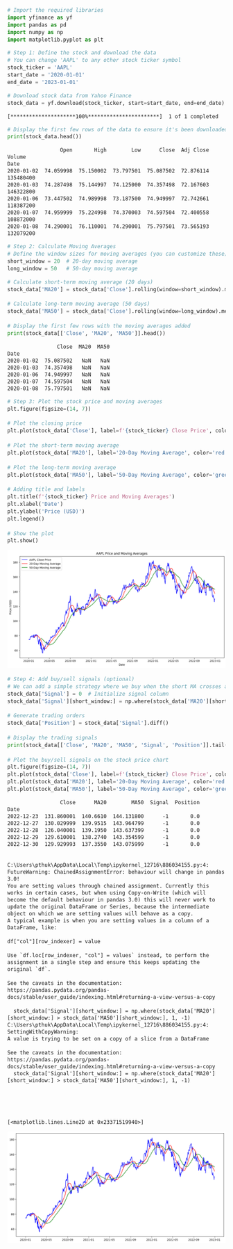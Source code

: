 ```python
# Import the required libraries
import yfinance as yf
import pandas as pd
import numpy as np
import matplotlib.pyplot as plt

```


```python
# Step 1: Define the stock and download the data
# You can change 'AAPL' to any other stock ticker symbol
stock_ticker = 'AAPL'
start_date = '2020-01-01'
end_date = '2023-01-01'
```


```python
# Download stock data from Yahoo Finance
stock_data = yf.download(stock_ticker, start=start_date, end=end_date)
```

    [*********************100%***********************]  1 of 1 completed
    


```python
# Display the first few rows of the data to ensure it's been downloaded correctly
print(stock_data.head())
```

                     Open       High        Low      Close  Adj Close     Volume
    Date                                                                        
    2020-01-02  74.059998  75.150002  73.797501  75.087502  72.876114  135480400
    2020-01-03  74.287498  75.144997  74.125000  74.357498  72.167603  146322800
    2020-01-06  73.447502  74.989998  73.187500  74.949997  72.742661  118387200
    2020-01-07  74.959999  75.224998  74.370003  74.597504  72.400558  108872000
    2020-01-08  74.290001  76.110001  74.290001  75.797501  73.565193  132079200
    


```python
# Step 2: Calculate Moving Averages
# Define the window sizes for moving averages (you can customize these)
short_window = 20  # 20-day moving average
long_window = 50   # 50-day moving average
```


```python
# Calculate short-term moving average (20 days)
stock_data['MA20'] = stock_data['Close'].rolling(window=short_window).mean()

# Calculate long-term moving average (50 days)
stock_data['MA50'] = stock_data['Close'].rolling(window=long_window).mean()

# Display the first few rows with the moving averages added
print(stock_data[['Close', 'MA20', 'MA50']].head())
```

                    Close  MA20  MA50
    Date                             
    2020-01-02  75.087502   NaN   NaN
    2020-01-03  74.357498   NaN   NaN
    2020-01-06  74.949997   NaN   NaN
    2020-01-07  74.597504   NaN   NaN
    2020-01-08  75.797501   NaN   NaN
    


```python
# Step 3: Plot the stock price and moving averages
plt.figure(figsize=(14, 7))

# Plot the closing price
plt.plot(stock_data['Close'], label=f'{stock_ticker} Close Price', color='blue')

# Plot the short-term moving average
plt.plot(stock_data['MA20'], label='20-Day Moving Average', color='red')

# Plot the long-term moving average
plt.plot(stock_data['MA50'], label='50-Day Moving Average', color='green')

# Adding title and labels
plt.title(f'{stock_ticker} Price and Moving Averages')
plt.xlabel('Date')
plt.ylabel('Price (USD)')
plt.legend()

# Show the plot
plt.show()
```


    
![png](moving_average_analysis_files/moving_average_analysis_6_0.png)
    



```python
# Step 4: Add buy/sell signals (optional)
# We can add a simple strategy where we buy when the short MA crosses above the long MA and sell when it crosses below
stock_data['Signal'] = 0  # Initialize signal column
stock_data['Signal'][short_window:] = np.where(stock_data['MA20'][short_window:] > stock_data['MA50'][short_window:], 1, -1)

# Generate trading orders
stock_data['Position'] = stock_data['Signal'].diff()

# Display the trading signals
print(stock_data[['Close', 'MA20', 'MA50', 'Signal', 'Position']].tail())

# Plot the buy/sell signals on the stock price chart
plt.figure(figsize=(14, 7))
plt.plot(stock_data['Close'], label=f'{stock_ticker} Close Price', color='blue')
plt.plot(stock_data['MA20'], label='20-Day Moving Average', color='red')
plt.plot(stock_data['MA50'], label='50-Day Moving Average', color='green')

```

                     Close      MA20        MA50  Signal  Position
    Date                                                          
    2022-12-23  131.860001  140.6610  144.131800      -1       0.0
    2022-12-27  130.029999  139.9515  143.964799      -1       0.0
    2022-12-28  126.040001  139.1950  143.637399      -1       0.0
    2022-12-29  129.610001  138.2740  143.354599      -1       0.0
    2022-12-30  129.929993  137.3550  143.075999      -1       0.0
    

    C:\Users\pthuk\AppData\Local\Temp\ipykernel_12716\886034155.py:4: FutureWarning: ChainedAssignmentError: behaviour will change in pandas 3.0!
    You are setting values through chained assignment. Currently this works in certain cases, but when using Copy-on-Write (which will become the default behaviour in pandas 3.0) this will never work to update the original DataFrame or Series, because the intermediate object on which we are setting values will behave as a copy.
    A typical example is when you are setting values in a column of a DataFrame, like:
    
    df["col"][row_indexer] = value
    
    Use `df.loc[row_indexer, "col"] = values` instead, to perform the assignment in a single step and ensure this keeps updating the original `df`.
    
    See the caveats in the documentation: https://pandas.pydata.org/pandas-docs/stable/user_guide/indexing.html#returning-a-view-versus-a-copy
    
      stock_data['Signal'][short_window:] = np.where(stock_data['MA20'][short_window:] > stock_data['MA50'][short_window:], 1, -1)
    C:\Users\pthuk\AppData\Local\Temp\ipykernel_12716\886034155.py:4: SettingWithCopyWarning: 
    A value is trying to be set on a copy of a slice from a DataFrame
    
    See the caveats in the documentation: https://pandas.pydata.org/pandas-docs/stable/user_guide/indexing.html#returning-a-view-versus-a-copy
      stock_data['Signal'][short_window:] = np.where(stock_data['MA20'][short_window:] > stock_data['MA50'][short_window:], 1, -1)
    




    [<matplotlib.lines.Line2D at 0x23371519940>]




    
![png](moving_average_analysis_files/moving_average_analysis_7_3.png)
    


